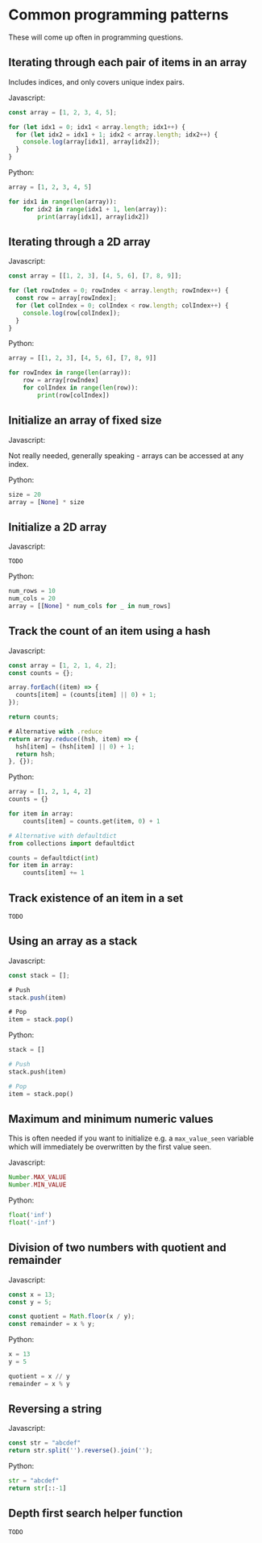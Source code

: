 # Common programming patterns

These will come up often in programming questions.

## Iterating through each pair of items in an array

Includes indices, and only covers unique index pairs.

Javascript:

```js
const array = [1, 2, 3, 4, 5];

for (let idx1 = 0; idx1 < array.length; idx1++) {
  for (let idx2 = idx1 + 1; idx2 < array.length; idx2++) {
    console.log(array[idx1], array[idx2]);
  }
}
```

Python:

```python
array = [1, 2, 3, 4, 5]

for idx1 in range(len(array)):
    for idx2 in range(idx1 + 1, len(array)):
        print(array[idx1], array[idx2])
```

## Iterating through a 2D array

Javascript:

```js
const array = [[1, 2, 3], [4, 5, 6], [7, 8, 9]];

for (let rowIndex = 0; rowIndex < array.length; rowIndex++) {
  const row = array[rowIndex];
  for (let colIndex = 0; colIndex < row.length; colIndex++) {
    console.log(row[colIndex]);
  }
}
```

Python:

```python
array = [[1, 2, 3], [4, 5, 6], [7, 8, 9]]

for rowIndex in range(len(array)):
    row = array[rowIndex]
    for colIndex in range(len(row)):
        print(row[colIndex])
```

## Initialize an array of fixed size

Javascript:

Not really needed, generally speaking - arrays can be accessed at any index.

Python:

```python
size = 20
array = [None] * size
```

## Initialize a 2D array

Javascript:

`TODO`

Python:

```python
num_rows = 10
num_cols = 20
array = [[None] * num_cols for _ in num_rows]
```


## Track the count of an item using a hash

Javascript:

```js
const array = [1, 2, 1, 4, 2];
const counts = {};

array.forEach((item) => {
  counts[item] = (counts[item] || 0) + 1;
});

return counts;

# Alternative with .reduce
return array.reduce((hsh, item) => {
  hsh[item] = (hsh[item] || 0) + 1;
  return hsh;
}, {});
```

Python:

```python
array = [1, 2, 1, 4, 2]
counts = {}

for item in array:
    counts[item] = counts.get(item, 0) + 1

# Alternative with defaultdict
from collections import defaultdict

counts = defaultdict(int)
for item in array:
    counts[item] += 1
```

## Track existence of an item in a set

`TODO`

## Using an array as a stack

Javascript:

```js
const stack = [];

# Push
stack.push(item)

# Pop
item = stack.pop()
```

Python:

```python
stack = []

# Push
stack.push(item)

# Pop
item = stack.pop()
```

## Maximum and minimum numeric values

This is often needed if you want to initialize e.g. a `max_value_seen` variable which will immediately be overwritten by the first value seen.

Javascript:

```js
Number.MAX_VALUE
Number.MIN_VALUE
```

Python:

```python
float('inf')
float('-inf')
```

## Division of two numbers with quotient and remainder

Javascript:

```js
const x = 13;
const y = 5;

const quotient = Math.floor(x / y);
const remainder = x % y;
```

Python:

```python
x = 13
y = 5

quotient = x // y
remainder = x % y
```

## Reversing a string

Javascript:

```js
const str = "abcdef"
return str.split('').reverse().join('');
```

Python:

```python
str = "abcdef"
return str[::-1]
```

## Depth first search helper function

`TODO`

